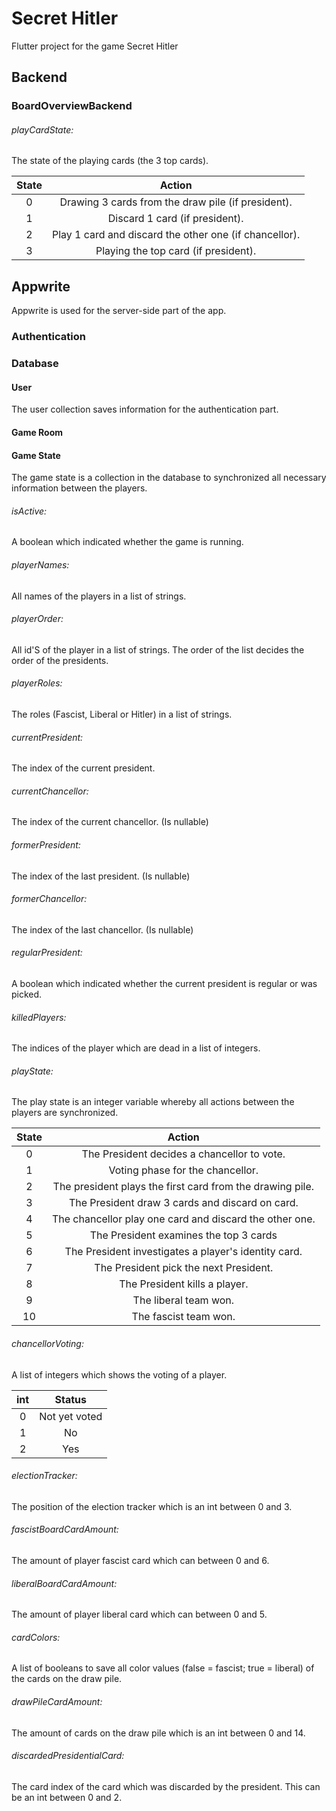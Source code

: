 # Secret Hitler

Flutter project for the game Secret Hitler

## Backend

### BoardOverviewBackend

###### playCardState:
The state of the playing cards (the 3 top cards).

| State |                         Action                         |
|:-----:|:------------------------------------------------------:|
|   0   |   Drawing 3 cards from the draw pile (if president).   | 
|   1   |             Discard 1 card (if president).             |
|   2   | Play 1 card and discard the other one (if chancellor). |
|   3   |          Playing the top card (if president).          |


## Appwrite
Appwrite is used for the server-side part of the app.

### Authentication

### Database

#### User
The user collection saves information for the authentication part.

#### Game Room

#### Game State
The game state is a collection in the database to synchronized all necessary information between the players.

###### isActive:
A boolean which indicated whether the game is running.

###### playerNames:
All names of the players in a list of strings.

###### playerOrder:
All id'S of the player in a list of strings. The order of the list decides the order of the presidents.

###### playerRoles:
The roles (Fascist, Liberal or Hitler) in a list of strings.

###### currentPresident:
The index of the current president.

###### currentChancellor:
The index of the current chancellor. (Is nullable)

###### formerPresident:
The index of the last president. (Is nullable)

###### formerChancellor:
The index of the last chancellor. (Is nullable)

###### regularPresident:
A boolean which indicated whether the current president is regular or was picked.

###### killedPlayers:
The indices of the player which are dead in a list of integers.

###### playState:
The play state is an integer variable whereby all actions between the players are synchronized.

| State |                          Action                           |
|:-----:|:---------------------------------------------------------:|
|   0   |        The President decides a chancellor to vote.        | 
|   1   |             Voting phase for the chancellor.              |
|   2   | The president plays the first card from the drawing pile. |
|   3   |      The President draw 3 cards and discard on card.      |
|   4   |  The chancellor play one card and discard the other one.  |
|   5   |          The President examines the top 3 cards           |
|   6   |   The President investigates a player's identity card.    |
|   7   |          The President pick the next President.           |
|   8   |               The President kills a player.               |
|   9   |                   The liberal team won.                   |
|  10   |                   The fascist team won.                   |

###### chancellorVoting:
A list of integers which shows the voting of a player.

| int |    Status     |
|:---:|:-------------:|
|  0  | Not yet voted |
|  1  |      No       |
|  2  |      Yes      |

###### electionTracker:
The position of the election tracker which is an int between 0 and 3.

###### fascistBoardCardAmount:
The amount of player fascist card which can between 0 and 6.

###### liberalBoardCardAmount:
The amount of player liberal card which can between 0 and 5.

###### cardColors:
A list of booleans to save all color values (false = fascist; true = liberal) of the cards on the draw pile.

###### drawPileCardAmount:
The amount of cards on the draw pile which is an int between 0 and 14.

###### discardedPresidentialCard:
The card index of the card which was discarded by the president. This can be an int between 0 and 2.